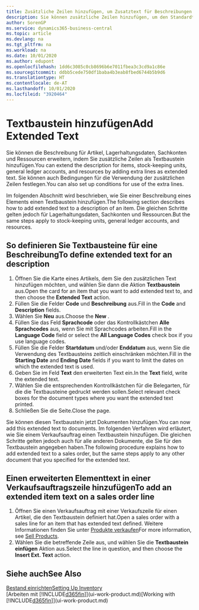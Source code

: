 ```yaml
---
title: Zusätzliche Zeilen hinzufügen, um Zusatztext für Beschreibungen zu definieren
description: Sie können zusätzliche Zeilen hinzufügen, um den Standardtext zu erweitern, der einen Artikel, ein Sachkonto oder andere Daten beschreibt.
author: SorenGP
ms.service: dynamics365-business-central
ms.topic: article
ms.devlang: na
ms.tgt_pltfrm: na
ms.workload: na
ms.date: 10/01/2020
ms.author: edupont
ms.openlocfilehash: 1dd6c3085c0cb8696b6e7011fbea3c3cd9a1c86e
ms.sourcegitcommit: ddbb5cede750df1baba4b3eab8fbed6744b5b9d6
ms.translationtype: HT
ms.contentlocale: de-AT
ms.lasthandoff: 10/01/2020
ms.locfileid: "3920464"
---
```

# <a name="add-extended-text"></a><span data-ttu-id="61252-103">Textbaustein hinzufügen</span><span class="sxs-lookup"><span data-stu-id="61252-103">Add Extended Text</span></span>

<span data-ttu-id="61252-104">Sie können die Beschreibung für Artikel, Lagerhaltungsdaten, Sachkonten und Ressourcen erweitern, indem Sie zusätzliche Zeilen als Textbaustein hinzufügen.</span><span class="sxs-lookup"><span data-stu-id="61252-104">You can extend the description for items, stock-keeping units, general ledger accounts, and resources by adding extra lines as extended text.</span></span> <span data-ttu-id="61252-105">Sie können auch Bedingungen für die Verwendung der zusätzlichen Zeilen festlegen.</span><span class="sxs-lookup"><span data-stu-id="61252-105">You can also set up conditions for use of the extra lines.</span></span>  

<span data-ttu-id="61252-106">Im folgenden Abschnitt wird beschrieben, wie Sie einer Beschreibung eines Elements einen Textbaustein hinzufügen.</span><span class="sxs-lookup"><span data-stu-id="61252-106">The following section describes how to add extended text to a description of an item.</span></span> <span data-ttu-id="61252-107">Die gleichen Schritte gelten jedoch für Lagerhaltungsdaten, Sachkonten und Ressourcen.</span><span class="sxs-lookup"><span data-stu-id="61252-107">But the same steps apply to stock-keeping units, general ledger accounts, and resources.</span></span>  

## <a name="to-define-extended-text-for-an-description"></a><span data-ttu-id="61252-108">So definieren Sie Textbausteine für eine Beschreibung</span><span class="sxs-lookup"><span data-stu-id="61252-108">To define extended text for an description</span></span>

1. <span data-ttu-id="61252-109">Öffnen Sie die Karte eines Artikels, dem Sie den zusätzlichen Text hinzufügen möchten, und wählen Sie dann die Aktion **Textbaustein** aus.</span><span class="sxs-lookup"><span data-stu-id="61252-109">Open the card for an item that you want to add extended text to, and then choose the **Extended Text** action.</span></span>
2. <span data-ttu-id="61252-110">Füllen Sie die Felder **Code** und **Beschreibung** aus.</span><span class="sxs-lookup"><span data-stu-id="61252-110">Fill in the **Code** and **Description** fields.</span></span>
3. <span data-ttu-id="61252-111">Wählen Sie **Neu** aus.</span><span class="sxs-lookup"><span data-stu-id="61252-111">Choose the **New** .</span></span>
4. <span data-ttu-id="61252-112">Füllen Sie das Feld **Sprachcode** oder das Kontrollkästchen **Alle Sprachcodes** aus, wenn Sie mit Sprachcodes arbeiten.</span><span class="sxs-lookup"><span data-stu-id="61252-112">Fill in the **Language Code** field or select the **All Language Codes** check box if you use language codes.</span></span>
5. <span data-ttu-id="61252-113">Füllen Sie die Felder **Startdatum** und/oder **Enddatum** aus, wenn Sie die Verwendung des Textbausteins zeitlich einschränken möchten.</span><span class="sxs-lookup"><span data-stu-id="61252-113">Fill in the **Starting Date** and **Ending Date** fields if you want to limit the dates on which the extended text is used.</span></span>
6. <span data-ttu-id="61252-114">Geben Sie im Feld **Text** den erweiterten Text ein.</span><span class="sxs-lookup"><span data-stu-id="61252-114">In the **Text** field, write the extended text.</span></span>
7. <span data-ttu-id="61252-115">Wählen Sie die entsprechenden Kontrollkästchen für die Belegarten, für die die Textbausteine gedruckt werden sollen.</span><span class="sxs-lookup"><span data-stu-id="61252-115">Select relevant check boxes for the document types where you want the extended text printed.</span></span>
8. <span data-ttu-id="61252-116">Schließen Sie die Seite.</span><span class="sxs-lookup"><span data-stu-id="61252-116">Close the page.</span></span>

<span data-ttu-id="61252-117">Sie können diesen Textbaustein jetzt Dokumenten hinzufügen.</span><span class="sxs-lookup"><span data-stu-id="61252-117">You can now add this extended text to documents.</span></span> <span data-ttu-id="61252-118">Im folgenden Verfahren wird erläutert, wie Sie einem Verkaufsauftrag einen Textbaustein hinzufügen. Die gleichen Schritte gelten jedoch auch für alle anderen Dokumente, die Sie für den Textbaustein angegeben haben.</span><span class="sxs-lookup"><span data-stu-id="61252-118">The following procedure explains how to add extended text to a sales order, but the same steps apply to any other document that you specified for the extended text.</span></span>  

## <a name="to-add-an-extended-item-text-on-a-sales-order-line"></a><span data-ttu-id="61252-119">Einen erweiterten Elementtext in einer Verkaufsauftragszeile hinzufügen</span><span class="sxs-lookup"><span data-stu-id="61252-119">To add an extended item text on a sales order line</span></span>

1. <span data-ttu-id="61252-120">Öffnen Sie einen Verkaufsauftrag mit einer Verkaufszeile für einen Artikel, die den Textbaustein definiert hat.</span><span class="sxs-lookup"><span data-stu-id="61252-120">Open a sales order with a sales line for an item that has extended text defined.</span></span> <span data-ttu-id="61252-121">Weitere Informationen finden Sie unter [Produkte verkaufen](sales-how-sell-products.md)</span><span class="sxs-lookup"><span data-stu-id="61252-121">For more information, see [Sell Products](sales-how-sell-products.md).</span></span>
2. <span data-ttu-id="61252-122">Wählen Sie die betreffende Zeile aus, und wählen Sie die **Textbaustein einfügen** Aktion aus.</span><span class="sxs-lookup"><span data-stu-id="61252-122">Select the line in question, and then choose the **Insert Ext. Text** action.</span></span>

## <a name="see-also"></a><span data-ttu-id="61252-123">Siehe auch</span><span class="sxs-lookup"><span data-stu-id="61252-123">See Also</span></span>

[<span data-ttu-id="61252-124">Bestand einrichten</span><span class="sxs-lookup"><span data-stu-id="61252-124">Setting Up Inventory</span></span>](inventory-setup-inventory.md)  
<span data-ttu-id="61252-125">[Arbeiten mit [!INCLUDE[d365fin](includes/d365fin_md.md)]](ui-work-product.md)</span><span class="sxs-lookup"><span data-stu-id="61252-125">[Working with [!INCLUDE[d365fin](includes/d365fin_md.md)]](ui-work-product.md)</span></span>
